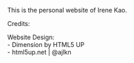This is the personal website of Irene Kao.

Credits:
<p> Website Design:<br>
- Dimension by HTML5 UP <br>   
- html5up.net | @ajlkn </p>
